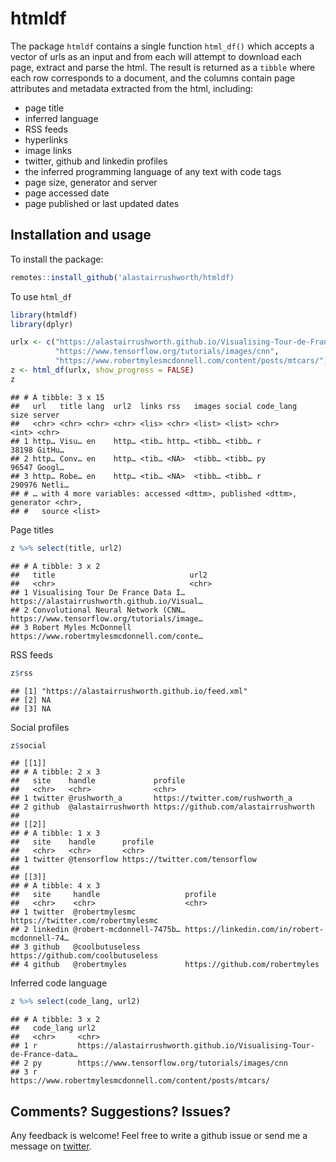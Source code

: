 
# htmldf

The package `htmldf` contains a single function `html_df()` which
accepts a vector of urls as an input and from each will attempt to
download each page, extract and parse the html. The result is returned
as a `tibble` where each row corresponds to a document, and the columns
contain page attributes and metadata extracted from the html, including:

  - page title
  - inferred language
  - RSS feeds
  - hyperlinks
  - image links
  - twitter, github and linkedin profiles
  - the inferred programming language of any text with code tags
  - page size, generator and server
  - page accessed date
  - page published or last updated dates

## Installation and usage

To install the package:

``` r
remotes::install_github('alastairrushworth/htmldf)
```

To use `html_df`

``` r
library(htmldf)
library(dplyr)

urlx <- c("https://alastairrushworth.github.io/Visualising-Tour-de-France-data-in-R/",
          "https://www.tensorflow.org/tutorials/images/cnn", 
          "https://www.robertmylesmcdonnell.com/content/posts/mtcars/")
z <- html_df(urlx, show_progress = FALSE)
z
```

    ## # A tibble: 3 x 15
    ##   url   title lang  url2  links rss   images social code_lang   size server
    ##   <chr> <chr> <chr> <chr> <lis> <chr> <list> <list> <chr>      <int> <chr> 
    ## 1 http… Visu… en    http… <tib… http… <tibb… <tibb… r          38198 GitHu…
    ## 2 http… Conv… en    http… <tib… <NA>  <tibb… <tibb… py         96547 Googl…
    ## 3 http… Robe… en    http… <tib… <NA>  <tibb… <tibb… r         290976 Netli…
    ## # … with 4 more variables: accessed <dttm>, published <dttm>, generator <chr>,
    ## #   source <list>

Page titles

``` r
z %>% select(title, url2)
```

    ## # A tibble: 3 x 2
    ##   title                              url2                                       
    ##   <chr>                              <chr>                                      
    ## 1 Visualising Tour De France Data I… https://alastairrushworth.github.io/Visual…
    ## 2 Convolutional Neural Network (CNN… https://www.tensorflow.org/tutorials/image…
    ## 3 Robert Myles McDonnell             https://www.robertmylesmcdonnell.com/conte…

RSS feeds

``` r
z$rss
```

    ## [1] "https://alastairrushworth.github.io/feed.xml"
    ## [2] NA                                            
    ## [3] NA

Social profiles

``` r
z$social
```

    ## [[1]]
    ## # A tibble: 2 x 3
    ##   site    handle             profile                             
    ##   <chr>   <chr>              <chr>                               
    ## 1 twitter @rushworth_a       https://twitter.com/rushworth_a     
    ## 2 github  @alastairrushworth https://github.com/alastairrushworth
    ## 
    ## [[2]]
    ## # A tibble: 1 x 3
    ##   site    handle      profile                       
    ##   <chr>   <chr>       <chr>                         
    ## 1 twitter @tensorflow https://twitter.com/tensorflow
    ## 
    ## [[3]]
    ## # A tibble: 4 x 3
    ##   site     handle                   profile                                     
    ##   <chr>    <chr>                    <chr>                                       
    ## 1 twitter  @robertmylesmc           https://twitter.com/robertmylesmc           
    ## 2 linkedin @robert-mcdonnell-7475b… https://linkedin.com/in/robert-mcdonnell-74…
    ## 3 github   @coolbutuseless          https://github.com/coolbutuseless           
    ## 4 github   @robertmyles             https://github.com/robertmyles

Inferred code language

``` r
z %>% select(code_lang, url2)
```

    ## # A tibble: 3 x 2
    ##   code_lang url2                                                                
    ##   <chr>     <chr>                                                               
    ## 1 r         https://alastairrushworth.github.io/Visualising-Tour-de-France-data…
    ## 2 py        https://www.tensorflow.org/tutorials/images/cnn                     
    ## 3 r         https://www.robertmylesmcdonnell.com/content/posts/mtcars/

## Comments? Suggestions? Issues?

Any feedback is welcome\! Feel free to write a github issue or send me a
message on [twitter](https://twitter.com/rushworth_a).
